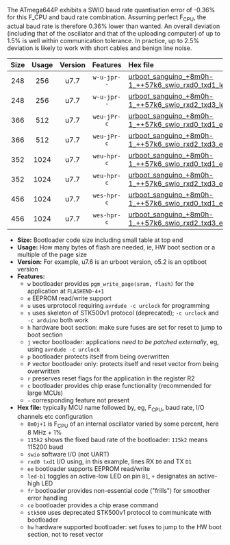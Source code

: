 The ATmega644P exhibits a SWIO baud rate quantisation error of -0.36% for this F_CPU and baud rate combination. Assuming perfect F<sub>CPU</sub>, the actual baud rate is therefore 0.36% lower than wanted. An overall deviation (including that of the oscillator and that of the uploading computer) of up to 1.5% is well within communication tolerance. In practice, up to 2.5% deviation is likely to work with short cables and benign line noise.

|Size|Usage|Version|Features|Hex file|
|:-:|:-:|:-:|:-:|:--|
|248|256|u7.7|`w-u-jpr--`|[urboot_sanguino_+8m0h-1_++57k6_swio_rxd0_txd1_led+b0.hex](https://raw.githubusercontent.com/stefanrueger/urboot.hex/main/boards/sanguino/internal_oscillator/fcpu_+8m0h-1/br_++57k6/urboot_sanguino_+8m0h-1_++57k6_swio_rxd0_txd1_led+b0.hex)|
|248|256|u7.7|`w-u-jpr--`|[urboot_sanguino_+8m0h-1_++57k6_swio_rxd2_txd3_led+b0.hex](https://raw.githubusercontent.com/stefanrueger/urboot.hex/main/boards/sanguino/internal_oscillator/fcpu_+8m0h-1/br_++57k6/urboot_sanguino_+8m0h-1_++57k6_swio_rxd2_txd3_led+b0.hex)|
|366|512|u7.7|`weu-jPr-c`|[urboot_sanguino_+8m0h-1_++57k6_swio_rxd0_txd1_ee_led+b0_fr_ce.hex](https://raw.githubusercontent.com/stefanrueger/urboot.hex/main/boards/sanguino/internal_oscillator/fcpu_+8m0h-1/br_++57k6/urboot_sanguino_+8m0h-1_++57k6_swio_rxd0_txd1_ee_led+b0_fr_ce.hex)|
|366|512|u7.7|`weu-jPr-c`|[urboot_sanguino_+8m0h-1_++57k6_swio_rxd2_txd3_ee_led+b0_fr_ce.hex](https://raw.githubusercontent.com/stefanrueger/urboot.hex/main/boards/sanguino/internal_oscillator/fcpu_+8m0h-1/br_++57k6/urboot_sanguino_+8m0h-1_++57k6_swio_rxd2_txd3_ee_led+b0_fr_ce.hex)|
|352|1024|u7.7|`weu-hpr-c`|[urboot_sanguino_+8m0h-1_++57k6_swio_rxd0_txd1_ee_led+b0_fr_ce_hw.hex](https://raw.githubusercontent.com/stefanrueger/urboot.hex/main/boards/sanguino/internal_oscillator/fcpu_+8m0h-1/br_++57k6/urboot_sanguino_+8m0h-1_++57k6_swio_rxd0_txd1_ee_led+b0_fr_ce_hw.hex)|
|352|1024|u7.7|`weu-hpr-c`|[urboot_sanguino_+8m0h-1_++57k6_swio_rxd2_txd3_ee_led+b0_fr_ce_hw.hex](https://raw.githubusercontent.com/stefanrueger/urboot.hex/main/boards/sanguino/internal_oscillator/fcpu_+8m0h-1/br_++57k6/urboot_sanguino_+8m0h-1_++57k6_swio_rxd2_txd3_ee_led+b0_fr_ce_hw.hex)|
|456|1024|u7.7|`wes-hpr-c`|[urboot_sanguino_+8m0h-1_++57k6_swio_rxd0_txd1_ee_led+b0_fr_ce_stk500_hw.hex](https://raw.githubusercontent.com/stefanrueger/urboot.hex/main/boards/sanguino/internal_oscillator/fcpu_+8m0h-1/br_++57k6/urboot_sanguino_+8m0h-1_++57k6_swio_rxd0_txd1_ee_led+b0_fr_ce_stk500_hw.hex)|
|456|1024|u7.7|`wes-hpr-c`|[urboot_sanguino_+8m0h-1_++57k6_swio_rxd2_txd3_ee_led+b0_fr_ce_stk500_hw.hex](https://raw.githubusercontent.com/stefanrueger/urboot.hex/main/boards/sanguino/internal_oscillator/fcpu_+8m0h-1/br_++57k6/urboot_sanguino_+8m0h-1_++57k6_swio_rxd2_txd3_ee_led+b0_fr_ce_stk500_hw.hex)|

- **Size:** Bootloader code size including small table at top end
- **Usage:** How many bytes of flash are needed, ie, HW boot section or a multiple of the page size
- **Version:** For example, u7.6 is an urboot version, o5.2 is an optiboot version
- **Features:**
  + `w` bootloader provides `pgm_write_page(sram, flash)` for the application at `FLASHEND-4+1`
  + `e` EEPROM read/write support
  + `u` uses urprotocol requiring `avrdude -c urclock` for programming
  + `s` uses skeleton of STK500v1 protocol (deprecated); `-c urclock` and `-c arduino` both work
  + `h` hardware boot section: make sure fuses are set for reset to jump to boot section
  + `j` vector bootloader: applications *need to be patched externally*, eg, using `avrdude -c urclock`
  + `p` bootloader protects itself from being overwritten
  + `P` vector bootloader only: protects itself and reset vector from being overwritten
  + `r` preserves reset flags for the application in the register R2
  + `c` bootloader provides chip erase functionality (recommended for large MCUs)
  + `-` corresponding feature not present
- **Hex file:** typically MCU name followed by, eg, F<sub>CPU</sub>, baud rate, I/O channels etc configuration
  + `8m0j+1` is F<sub>CPU</sub> of an internal oscillator varied by some percent, here 8 MHz + 1%
  + `115k2` shows the fixed baud rate of the bootloader: `115k2` means 115200 baud
  + `swio` software I/O (not UART)
  + `rxd0 txd1` I/O using, in this example, lines RX `D0` and TX `D1`
  + `ee` bootloader supports EEPROM read/write
  + `led-b1` toggles an active-low LED on pin `B1`, `+` designates an active-high LED
  + `fr` bootloader provides non-essential code ("frills") for smoother error handling
  + `ce` bootloader provides a chip erase command
  + `stk500` uses deprecated STK500v1 protocol to communicate with bootloader
  + `hw` hardware supported bootloader: set fuses to jump to the HW boot section, not to reset vector
